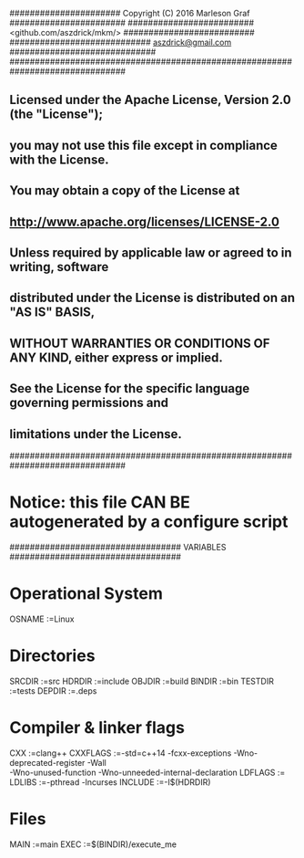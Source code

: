 ###################### Copyright (C) 2016 Marleson Graf #######################
######################### <github.com/aszdrick/mkm/> ##########################
############################ <aszdrick@gmail.com> #############################
###############################################################################
## Licensed under the Apache License, Version 2.0 (the "License");           ##
## you may not use this file except in compliance with the License.          ##
## You may obtain a copy of the License at                                   ##
##                                                                           ##
##     http://www.apache.org/licenses/LICENSE-2.0                            ##
##                                                                           ##
## Unless required by applicable law or agreed to in writing, software       ##
## distributed under the License is distributed on an "AS IS" BASIS,         ##
## WITHOUT WARRANTIES OR CONDITIONS OF ANY KIND, either express or implied.  ##
## See the License for the specific language governing permissions and       ##
## limitations under the License.                                            ##
###############################################################################

# Notice: this file CAN BE autogenerated by a configure script

################################## VARIABLES ##################################
# Operational System
OSNAME   :=Linux
# Directories
SRCDIR   :=src
HDRDIR   :=include
OBJDIR   :=build
BINDIR   :=bin
TESTDIR  :=tests
DEPDIR   :=.deps
# Compiler & linker flags
CXX      :=clang++
CXXFLAGS :=-std=c++14 -fcxx-exceptions -Wno-deprecated-register -Wall\
            -Wno-unused-function -Wno-unneeded-internal-declaration
LDFLAGS  :=
LDLIBS   :=-pthread -lncurses
INCLUDE  :=-I$(HDRDIR)
# Files
MAIN     :=main
EXEC     :=$(BINDIR)/execute_me
